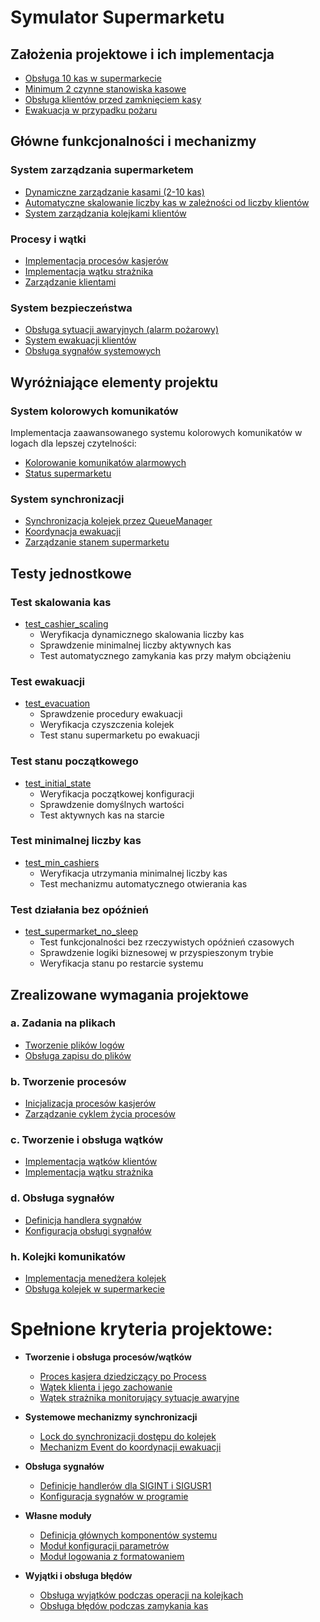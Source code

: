 # Symulator Supermarketu

## Założenia projektowe i ich implementacja
* [Obsługa 10 kas w supermarkecie](https://github.com/Zabqus/Projekt_SO_Supermarket/blob/0d718678fbb74900258496da1f02f016a735af3e/utils/config.py#L3)
* [Minimum 2 czynne stanowiska kasowe](https://github.com/Zabqus/Projekt_SO_Supermarket/blob/0d718678fbb74900258496da1f02f016a735af3e/utils/config.py#L4)
* [Obsługa klientów przed zamknięciem kasy](https://github.com/Zabqus/Projekt_SO_Supermarket/blob/0d718678fbb74900258496da1f02f016a735af3e/src/supermarket.py#L151-L155)
* [Ewakuacja w przypadku pożaru](https://github.com/Zabqus/Projekt_SO_Supermarket/blob/0d718678fbb74900258496da1f02f016a735af3e/src/guard.py#L26-L47)

## Główne funkcjonalności i mechanizmy

### System zarządzania supermarketem
* [Dynamiczne zarządzanie kasami (2-10 kas)](https://github.com/Zabqus/Projekt_SO_Supermarket/blob/0d718678fbb74900258496da1f02f016a735af3e/src/supermarket.py#L71-L97)
* [Automatyczne skalowanie liczby kas w zależności od liczby klientów](https://github.com/Zabqus/Projekt_SO_Supermarket/blob/0d718678fbb74900258496da1f02f016a735af3e/src/supermarket.py#L136-L149)
* [System zarządzania kolejkami klientów](https://github.com/Zabqus/Projekt_SO_Supermarket/blob/0d718678fbb74900258496da1f02f016a735af3e/utils/queue_manager.py#L1-L64)

### Procesy i wątki
* [Implementacja procesów kasjerów](https://github.com/Zabqus/Projekt_SO_Supermarket/blob/0d718678fbb74900258496da1f02f016a735af3e/src/cashier.py#L4-L25)
* [Implementacja wątku strażnika](https://github.com/Zabqus/Projekt_SO_Supermarket/blob/0d718678fbb74900258496da1f02f016a735af3e/src/guard.py#L10-L24)
* [Zarządzanie klientami](https://github.com/Zabqus/Projekt_SO_Supermarket/blob/0d718678fbb74900258496da1f02f016a735af3e/src/customer.py#L1-L32)

### System bezpieczeństwa
* [Obsługa sytuacji awaryjnych (alarm pożarowy)](https://github.com/Zabqus/Projekt_SO_Supermarket/blob/0d718678fbb74900258496da1f02f016a735af3e/src/guard.py#L26-L47)
* [System ewakuacji klientów](https://github.com/Zabqus/Projekt_SO_Supermarket/blob/0d718678fbb74900258496da1f02f016a735af3e/src/guard.py#L57-L66)
* [Obsługa sygnałów systemowych](https://github.com/Zabqus/Projekt_SO_Supermarket/blob/0d718678fbb74900258496da1f02f016a735af3e/utils/signal_handler.py#L5-L24)

## Wyróżniające elementy projektu

### System kolorowych komunikatów
Implementacja zaawansowanego systemu kolorowych komunikatów w logach dla lepszej czytelności:
* [Kolorowanie komunikatów alarmowych](https://github.com/Zabqus/Projekt_SO_Supermarket/blob/0d718678fbb74900258496da1f02f016a735af3e/src/guard.py#L27)
* [Status supermarketu](https://github.com/Zabqus/Projekt_SO_Supermarket/blob/0d718678fbb74900258496da1f02f016a735af3e/src/supermarket.py#L79-L91)

### System synchronizacji
* [Synchronizacja kolejek przez QueueManager](https://github.com/Zabqus/Projekt_SO_Supermarket/blob/0d718678fbb74900258496da1f02f016a735af3e/utils/queue_manager.py#L8-L15)
* [Koordynacja ewakuacji](https://github.com/Zabqus/Projekt_SO_Supermarket/blob/0d718678fbb74900258496da1f02f016a735af3e/src/guard.py#L57-L66)
* [Zarządzanie stanem supermarketu](https://github.com/Zabqus/Projekt_SO_Supermarket/blob/0d718678fbb74900258496da1f02f016a735af3e/src/supermarket.py#L186-L214)

## Testy jednostkowe

### Test skalowania kas
* [test_cashier_scaling](https://github.com/Zabqus/Projekt_SO_Supermarket/blob/0d718678fbb74900258496da1f02f016a735af3e/tests/test_cashier_scaling.py)
  - Weryfikacja dynamicznego skalowania liczby kas
  - Sprawdzenie minimalnej liczby aktywnych kas
  - Test automatycznego zamykania kas przy małym obciążeniu

### Test ewakuacji
* [test_evacuation](https://github.com/Zabqus/Projekt_SO_Supermarket/blob/18db270dd300c31509b4568f359e81e89bc587ec/tests/test_evacuation.py)
  - Sprawdzenie procedury ewakuacji
  - Weryfikacja czyszczenia kolejek
  - Test stanu supermarketu po ewakuacji

### Test stanu początkowego
* [test_initial_state](https://github.com/Zabqus/Projekt_SO_Supermarket/blob/0d718678fbb74900258496da1f02f016a735af3e/tests/test_initial_state.py)
  - Weryfikacja początkowej konfiguracji
  - Sprawdzenie domyślnych wartości
  - Test aktywnych kas na starcie

### Test minimalnej liczby kas
* [test_min_cashiers](https://github.com/Zabqus/Projekt_SO_Supermarket/blob/18db270dd300c31509b4568f359e81e89bc587ec/tests/test_min_cashiers.py)
  - Weryfikacja utrzymania minimalnej liczby kas
  - Test mechanizmu automatycznego otwierania kas

### Test działania bez opóźnień
* [test_supermarket_no_sleep](https://github.com/Zabqus/Projekt_SO_Supermarket/blob/18db270dd300c31509b4568f359e81e89bc587ec/tests/test_no_sleep.py)
  - Test funkcjonalności bez rzeczywistych opóźnień czasowych
  - Sprawdzenie logiki biznesowej w przyspieszonym trybie
  - Weryfikacja stanu po restarcie systemu

## Zrealizowane wymagania projektowe

### a. Zadania na plikach
* [Tworzenie plików logów](https://github.com/Zabqus/Projekt_SO_Supermarket/blob/0d718678fbb74900258496da1f02f016a735af3e/utils/logging_config.py#L7-L15)
* [Obsługa zapisu do plików](https://github.com/Zabqus/Projekt_SO_Supermarket/blob/0d718678fbb74900258496da1f02f016a735af3e/utils/logging_config.py#L17-L33)

### b. Tworzenie procesów
* [Inicjalizacja procesów kasjerów](https://github.com/Zabqus/Projekt_SO_Supermarket/blob/0d718678fbb74900258496da1f02f016a735af3e/src/supermarket.py#L71-L77)
* [Zarządzanie cyklem życia procesów](https://github.com/Zabqus/Projekt_SO_Supermarket/blob/0d718678fbb74900258496da1f02f016a735af3e/src/cashier.py#L4-L25)

### c. Tworzenie i obsługa wątków
* [Implementacja wątków klientów](https://github.com/Zabqus/Projekt_SO_Supermarket/blob/0d718678fbb74900258496da1f02f016a735af3e/src/customer.py#L1-L32)
* [Implementacja wątku strażnika](https://github.com/Zabqus/Projekt_SO_Supermarket/blob/0d718678fbb74900258496da1f02f016a735af3e/src/guard.py#L10-L24)

### d. Obsługa sygnałów
* [Definicja handlera sygnałów](https://github.com/Zabqus/Projekt_SO_Supermarket/blob/0d718678fbb74900258496da1f02f016a735af3e/utils/signal_handler.py#L5-L24)
* [Konfiguracja obsługi sygnałów](https://github.com/Zabqus/Projekt_SO_Supermarket/blob/18db270dd300c31509b4568f359e81e89bc587ec/src/main.py#L20-L23)

### h. Kolejki komunikatów
* [Implementacja menedżera kolejek](https://github.com/Zabqus/Projekt_SO_Supermarket/blob/0d718678fbb74900258496da1f02f016a735af3e/utils/queue_manager.py#L1-L64)
* [Obsługa kolejek w supermarkecie](https://github.com/Zabqus/Projekt_SO_Supermarket/blob/0d718678fbb74900258496da1f02f016a735af3e/src/supermarket.py#L24-L25)


# Spełnione kryteria projektowe:

- **Tworzenie i obsługa procesów/wątków**
  * [Proces kasjera dziedziczący po Process](https://github.com/Zabqus/Projekt_SO_Supermarket/blob/0d718678fbb74900258496da1f02f016a735af3e/src/cashier.py#L5-L12)
  * [Wątek klienta i jego zachowanie](https://github.com/Zabqus/Projekt_SO_Supermarket/blob/0d718678fbb74900258496da1f02f016a735af3e/src/customer.py#L5-L15)
  * [Wątek strażnika monitorujący sytuacje awaryjne](https://github.com/Zabqus/Projekt_SO_Supermarket/blob/0d718678fbb74900258496da1f02f016a735af3e/src/guard.py#L12-L24)

- **Systemowe mechanizmy synchronizacji**
  * [Lock do synchronizacji dostępu do kolejek](https://github.com/Zabqus/Projekt_SO_Supermarket/blob/0d718678fbb74900258496da1f02f016a735af3e/utils/queue_manager.py#L8-L11)
  * [Mechanizm Event do koordynacji ewakuacji](https://github.com/Zabqus/Projekt_SO_Supermarket/blob/0d718678fbb74900258496da1f02f016a735af3e/src/guard.py#L31-L35)

- **Obsługa sygnałów**
  * [Definicje handlerów dla SIGINT i SIGUSR1](https://github.com/Zabqus/Projekt_SO_Supermarket/blob/0d718678fbb74900258496da1f02f016a735af3e/utils/signal_handler.py#L11-L19)
  * [Konfiguracja sygnałów w programie](https://github.com/Zabqus/Projekt_SO_Supermarket/blob/18db270dd300c31509b4568f359e81e89bc587ec/src/main.py#L20-L23)

- **Własne moduły**
  * [Definicja głównych komponentów systemu](https://github.com/Zabqus/Projekt_SO_Supermarket/blob/0d718678fbb74900258496da1f02f016a735af3e/src/__init__.py#L1-L4)
  * [Moduł konfiguracji parametrów](https://github.com/Zabqus/Projekt_SO_Supermarket/blob/0d718678fbb74900258496da1f02f016a735af3e/utils/config.py#L1-L7)
  * [Moduł logowania z formatowaniem](https://github.com/Zabqus/Projekt_SO_Supermarket/blob/0d718678fbb74900258496da1f02f016a735af3e/utils/logging_config.py#L17-L28)

- **Wyjątki i obsługa błędów**
  * [Obsługa wyjątków podczas operacji na kolejkach](https://github.com/Zabqus/Projekt_SO_Supermarket/blob/0d718678fbb74900258496da1f02f016a735af3e/utils/queue_manager.py#L48-L55)
  * [Obsługa błędów podczas zamykania kas](https://github.com/Zabqus/Projekt_SO_Supermarket/blob/0d718678fbb74900258496da1f02f016a735af3e/src/supermarket.py#L196-L201)